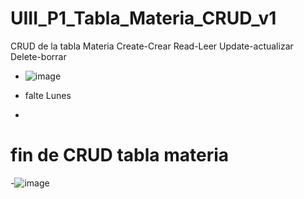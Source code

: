 # UIII_P1_Tabla_Materia_CRUD_v1
CRUD de la tabla Materia  Create-Crear Read-Leer Update-actualizar Delete-borrar
- ![image](https://github.com/user-attachments/assets/0050a170-4661-4adc-9f85-87aa3852cd8e)

- falte Lunes
- 
# fin de CRUD tabla materia
-![image](https://github.com/user-attachments/assets/8d3a8d9c-1c41-42fb-ac0e-43639ec22561)


